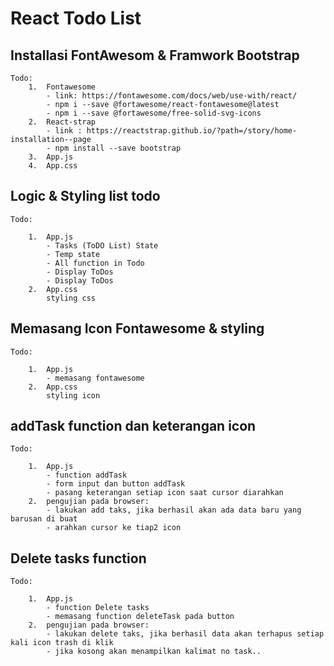 # React Todo List

## Installasi FontAwesom & Framwork Bootstrap

    Todo:
        1.  Fontawesome
            - link: https://fontawesome.com/docs/web/use-with/react/
            - npm i --save @fortawesome/react-fontawesome@latest
            - npm i --save @fortawesome/free-solid-svg-icons
        2.  React-strap
            - link : https://reactstrap.github.io/?path=/story/home-installation--page
            - npm install --save bootstrap
        3.  App.js
        4.  App.css

## Logic & Styling list todo

    Todo:

        1.  App.js
            - Tasks (ToDO List) State
            - Temp state
            - All function in Todo
            - Display ToDos
            - Display ToDos
        2.  App.css
            styling css

## Memasang Icon Fontawesome & styling

    Todo:

        1.  App.js
            - memasang fontawesome
        2.  App.css
            styling icon

## addTask function dan keterangan icon

    Todo:

        1.  App.js
            - function addTask
            - form input dan button addTask
            - pasang keterangan setiap icon saat cursor diarahkan
        2.  pengujian pada browser:
            - lakukan add taks, jika berhasil akan ada data baru yang barusan di buat
            - arahkan cursor ke tiap2 icon

## Delete tasks function

    Todo:

        1.  App.js
            - function Delete tasks
            - memasang function deleteTask pada button
        2.  pengujian pada browser:
            - lakukan delete taks, jika berhasil data akan terhapus setiap kali icon trash di klik
            - jika kosong akan menampilkan kalimat no task..
